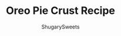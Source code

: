 ---
layout: ../../layouts/MarkdownPostLayout.astro
title: Oreo Pie Crust Recipe
author: ShugarySweets
pubDate: 2022-04-06
description: "This Oreo Pie Crust recipe is easy to make with only two ingredients! Learn how to make the perfect chocolate pie crust for any cheesecake or no bake pie in 10 minutes or less."
image_url: https://www.shugarysweets.com/wp-content/uploads/2022/04/how-to-make-oreo-crust-facebook.jpg
tags: ["Basics","American"]
calories: 230
protein: 1
carbohydrates: 26
fats: 14
fiber: 1
ingredients: ["25 Oreo Cookies","5 Tablespoons unsalted butter, melted"]
serves: 8
time: "10 minutes"
prepTime: "10 minutes"
instructions: ["Add Oreos to a food processor and pulse until they are fine crumbs.","Slowly drizzle in melted butter and pulse until combined.","Pour mixture into desired dish. ","Using the bottom of a measuring cup or glass, press the crumbs up the sides and in the bottom of the dish until an even layer is formed.","Refrigerate until filling is ready."]
nutrition: ["230 calories","26 grams carbohydrates","19 milligrams cholesterol","14 grams fat","1 grams fiber","1 grams protein","7 grams saturated fat","142 milligrams sodium","15 grams sugar","0 grams trans fat","2 grams unsaturated fat"]
---